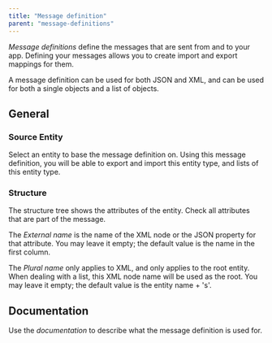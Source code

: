 ```yaml
---
title: "Message definition"
parent: "message-definitions"
---
```


_Message definitions_ define the messages that are sent from and to your app. Defining your messages allows you to create import and export mappings for them.

A message definition can be used for both JSON and XML, and can be used for both a single objects and a list of objects.

## General

### Source Entity

Select an entity to base the message definition on. Using this message definition, you will be able to export and import this entity type, and lists of this entity type.

### Structure

The structure tree shows the attributes of the entity. Check all attributes that are part of the message.

The _External name_ is the name of the XML node or the JSON property for that attribute. You may leave it empty; the default value is the name in the first column.

The _Plural name_ only applies to XML, and only applies to the root entity. When dealing with a list, this XML node name will be used as the root. You may leave it empty; the default value is the entity name + 's'.

## Documentation

Use the _documentation_ to describe what the message definition is used for.
